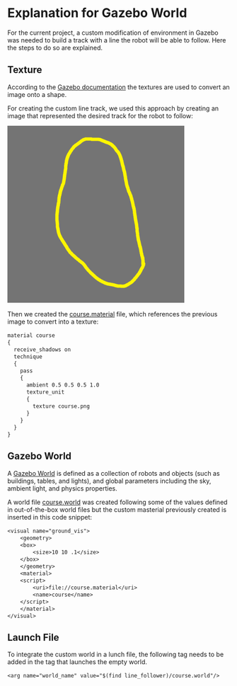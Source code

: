 # Explanation for Gazebo World 

For the current project, a custom modification of environment in Gazebo was needed to build a track with a line the robot will be able to follow. Here the steps to do so are explained. 

## Texture 

According to the [Gazebo documentation](https://classic.gazebosim.org/tutorials?tut=color_model#AboutTextures) the textures are used to convert an image onto a shape. 

For creating the custom line track, we used this approach by creating an image that represented the desired track for the robot to follow: 

<img src="../line_follower_ws/src/line_follower/course.png" alt="track" width="400"/>

Then we created the [course.material](../line_follower_ws/src/line_follower/course.material) file, which references the previous image to convert into a texture: 

```
material course
{
  receive_shadows on
  technique
  {
    pass
    {
      ambient 0.5 0.5 0.5 1.0
      texture_unit
      {
        texture course.png
      }
    }
  }
}
```

## Gazebo World 

A [Gazebo World](https://classic.gazebosim.org/tutorials?tut=build_world) is defined as a collection of robots and objects (such as buildings, tables, and lights), and global parameters including the sky, ambient light, and physics properties. 

A world file [course.world](../line_follower_ws/src/line_follower/course.world) was created following some of the values defined in out-of-the-box world files but the custom masterial previously created is inserted in this code snippet: 

```
<visual name="ground_vis">
    <geometry>
    <box>
        <size>10 10 .1</size>
    </box>
    </geometry>
    <material>
    <script>
        <uri>file://course.material</uri>
        <name>course</name>
    </script>
    </material>
</visual>
```

## Launch File 

To integrate the custom world in a lunch file, the following tag needs to be added in the tag that launches the empty world. 

```
<arg name="world_name" value="$(find line_follower)/course.world"/>
```